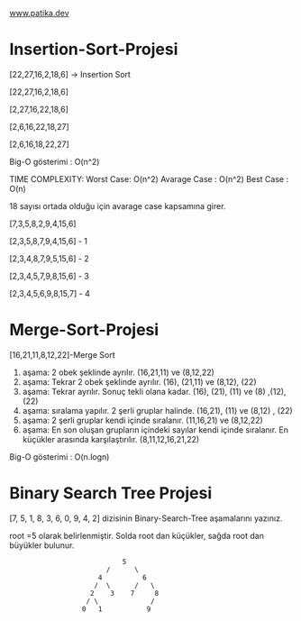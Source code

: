 www.patika.dev
# Insertion-Sort-Projesi

[22,27,16,2,18,6] -> Insertion Sort

[22,27,16,2,18,6]

[2,27,16,22,18,6]

[2,6,16,22,18,27]

[2,6,16,18,22,27]

Big-O gösterimi : O(n^2)

TIME COMPLEXITY: Worst Case: O(n^2) Avarage Case : O(n^2) Best Case : O(n)

18 sayısı ortada olduğu için avarage case kapsamına girer.

[7,3,5,8,2,9,4,15,6] 

[2,3,5,8,7,9,4,15,6] - 1

[2,3,4,8,7,9,5,15,6] - 2

[2,3,4,5,7,9,8,15,6] - 3

[2,3,4,5,6,9,8,15,7] - 4


# Merge-Sort-Projesi

 [16,21,11,8,12,22]-Merge Sort
1. aşama: 2 obek şeklinde ayrılır.
(16,21,11) ve (8,12,22)
2. aşama: Tekrar 2 obek şeklinde ayrılır.
(16), (21,11)  ve   (8,12), (22)
3. aşama: Tekrar ayrılır. Sonuç tekli olana kadar.
(16), (21), (11)   ve   (8) ,(12), (22)
4. aşama: sıralama yapılır. 2 şerli gruplar halinde.
(16,21), (11)   ve   (8,12) , (22)
5. aşama: 2 şerli gruplar kendi içinde sıralanır.
(11,16,21)  ve  (8,12,22)
6. aşama: En son oluşan grupların içindeki sayılar kendi içinde sıralanır.
En küçükler arasında karşılaştırılır. 
(8,11,12,16,21,22)

Big-O gösterimi : O(n.logn)



# Binary Search Tree Projesi

[7, 5, 1, 8, 3, 6, 0, 9, 4, 2] dizisinin Binary-Search-Tree aşamalarını yazınız.

root =5 olarak belirlenmiştir. Solda root dan küçükler, sağda root dan büyükler bulunur.

                                5
                            /      \ 
                          4          6
                         /  \      /   \
                        2    3    7     8
                       / \             /
                      0   1           9
                      

